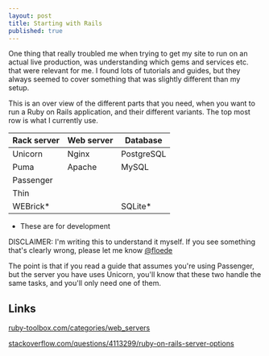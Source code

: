 ```yaml
---
layout: post
title: Starting with Rails
published: true
---
```


One thing that really troubled me when trying to get my site to run on an actual live production, was understanding which gems and services etc. that were relevant for me. I found lots of tutorials and guides, but they always seemed to cover something that was slightly different than my setup.

This is an over view of the different parts that you need, when you want to run a Ruby on Rails application, and their different variants. The top most row is what I currently use.

Rack server | Web server | Database
----------- | ---------- | ----------
Unicorn     | Nginx      | PostgreSQL
Puma        | Apache     | MySQL
Passenger   |            | 
Thin        |            |
WEBrick*    |            | SQLite*

* These are for development

DISCLAIMER:
I'm writing this to understand it myself. If you see something that's clearly wrong, please let me know [@floede](https://twitter.com/floede)

The point is that if you read a guide that assumes you're using Passenger, but the server you have uses Unicorn, you'll know that these two handle the same tasks, and you'll only need one of them.


## Links

[ruby-toolbox.com/categories/web_servers](https://www.ruby-toolbox.com/categories/web_servers)

[stackoverflow.com/questions/4113299/ruby-on-rails-server-options](http://stackoverflow.com/questions/4113299/ruby-on-rails-server-options)